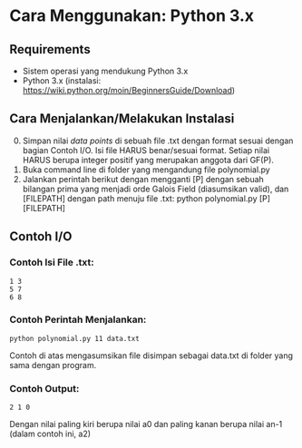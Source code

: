 # Cara Menggunakan: Python 3.x

## Requirements

- Sistem operasi yang mendukung Python 3.x
- Python 3.x (instalasi: https://wiki.python.org/moin/BeginnersGuide/Download)

## Cara Menjalankan/Melakukan Instalasi

0. Simpan nilai *data points* di sebuah file .txt dengan format sesuai dengan bagian Contoh I/O. Isi file HARUS benar/sesuai format. Setiap nilai HARUS berupa integer positif yang merupakan anggota dari GF(P).
1. Buka command line di folder yang mengandung file polynomial.py
2. Jalankan perintah berikut dengan mengganti [P] dengan sebuah bilangan prima yang menjadi orde Galois Field (diasumsikan valid), dan [FILEPATH] dengan path menuju file .txt:
    python polynomial.py [P] [FILEPATH]

## Contoh I/O

### Contoh Isi File .txt:

    1 3
    5 7
    6 8

### Contoh Perintah Menjalankan:

    python polynomial.py 11 data.txt
    
   Contoh di atas mengasumsikan file disimpan sebagai data.txt di folder yang sama dengan program. 
    
### Contoh Output:

    2 1 0

   Dengan nilai paling kiri berupa nilai a0 dan paling kanan berupa nilai an-1 (dalam contoh ini, a2) 

